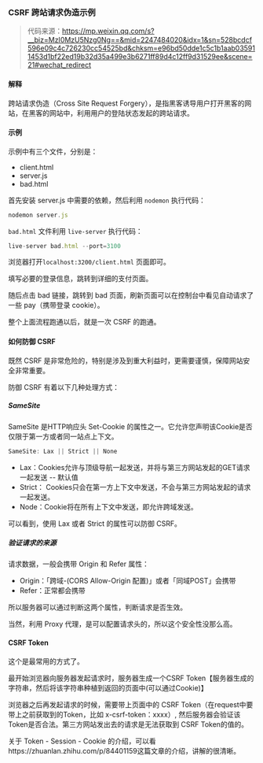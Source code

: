 ### CSRF 跨站请求伪造示例

> 代码来源：https://mp.weixin.qq.com/s?__biz=MzI0MzU5Nzg0Ng==&mid=2247484020&idx=1&sn=528bcdcf596e09c4c726230cc54525bd&chksm=e96bd50dde1c5c1b1aab035911453d1bf22ed19b32d35a499e3b6271ff89d4c12ff9d31529ee&scene=21#wechat_redirect


#### 解释
跨站请求伪造（Cross Site Request Forgery），是指黑客诱导用户打开黑客的网站，在黑客的网站中，利用用户的登陆状态发起的跨站请求。

#### 示例
示例中有三个文件，分别是：
* client.html
* server.js
* bad.html

首先安装 server.js 中需要的依赖，然后利用 `nodemon` 执行代码：
```js
nodemon server.js
```
`bad.html` 文件利用 `live-server`  执行代码：
```js
live-server bad.html --port=3100
```

浏览器打开`localhost:3200/client.html` 页面即可。

填写必要的登录信息，跳转到详细的支付页面。

随后点击 bad 链接，跳转到 bad 页面，刷新页面可以在控制台中看见自动请求了一些 pay（携带登录 cookie）。


整个上面流程跑通以后，就是一次 CSRF 的跑通。


#### 如何防御 CSRF
既然 CSRF 是非常危险的，特别是涉及到重大利益时，更需要谨慎，保障网站安全非常重要。

防御 CSRF 有着以下几种处理方式：

##### SameSite
SameSite 是HTTP响应头 Set-Cookie 的属性之一。它允许您声明该Cookie是否仅限于第一方或者同一站点上下文。

```js
SameSite: Lax || Strict || None
```
* Lax：Cookies允许与顶级导航一起发送，并将与第三方网站发起的GET请求一起发送 -- 默认值
* Strict： Cookies只会在第一方上下文中发送，不会与第三方网站发起的请求一起发送。
* Node：Cookie将在所有上下文中发送，即允许跨域发送。

可以看到，使用 Lax 或者 Strict 的属性可以防御 CSRF。

##### 验证请求的来源
请求数据，一般会携带 Origin 和 Refer 属性：
* Origin：「跨域-(CORS Allow-Origin 配置)」或者「同域POST」会携带
* Refer：正常都会携带

所以服务器可以通过判断这两个属性，判断请求是否生效。

当然，利用 Proxy 代理，是可以配置请求头的，所以这个安全性没那么高。


#### CSRF Token
这个是最常用的方式了。

最开始浏览器向服务器发起请求时，服务器生成一个CSRF Token【服务器生成的字符串，然后将该字符串种植到返回的页面中(可以通过Cookie)】

浏览器之后再发起请求的时候，需要带上页面中的 CSRF Token（在request中要带上之前获取到的Token，比如 x-csrf-token：xxxx）, 然后服务器会验证该Token是否合法。第三方网站发出去的请求是无法获取到 CSRF Token的值的。

关于 Token - Session - Cookie 的介绍，可以看https://zhuanlan.zhihu.com/p/84401159这篇文章的介绍，讲解的很清晰。
